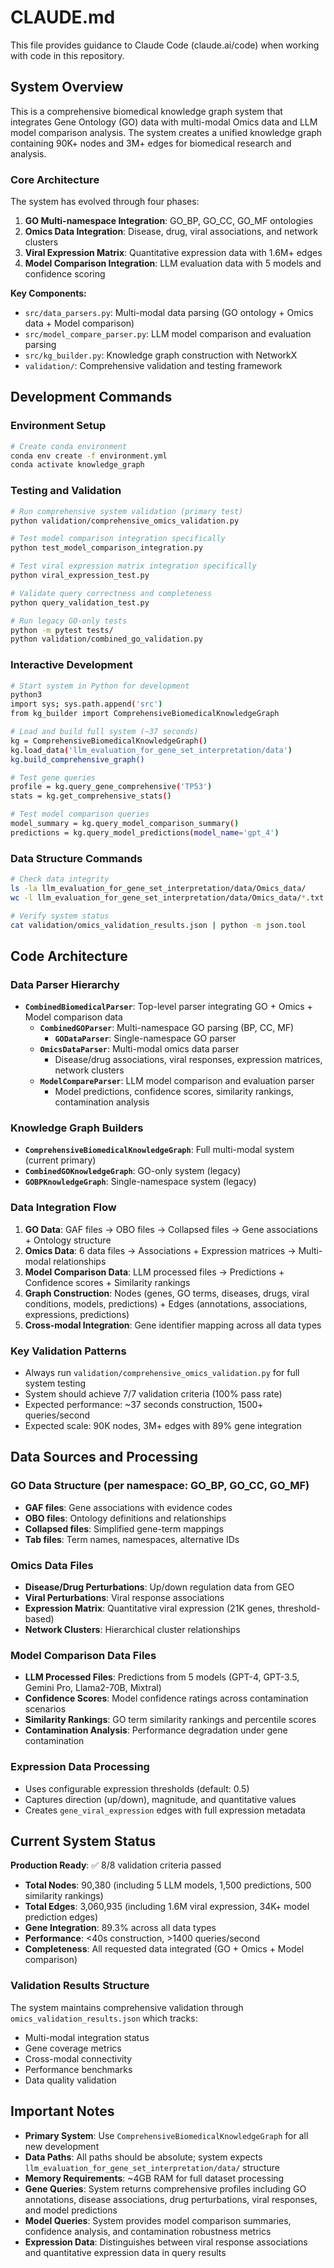 # CLAUDE.md

This file provides guidance to Claude Code (claude.ai/code) when working with code in this repository.

## System Overview

This is a comprehensive biomedical knowledge graph system that integrates Gene Ontology (GO) data with multi-modal Omics data and LLM model comparison analysis. The system creates a unified knowledge graph containing 90K+ nodes and 3M+ edges for biomedical research and analysis.

### Core Architecture

The system has evolved through four phases:
1. **GO Multi-namespace Integration**: GO_BP, GO_CC, GO_MF ontologies
2. **Omics Data Integration**: Disease, drug, viral associations, and network clusters  
3. **Viral Expression Matrix**: Quantitative expression data with 1.6M+ edges
4. **Model Comparison Integration**: LLM evaluation data with 5 models and confidence scoring

**Key Components:**
- `src/data_parsers.py`: Multi-modal data parsing (GO ontology + Omics data + Model comparison)
- `src/model_compare_parser.py`: LLM model comparison and evaluation parsing
- `src/kg_builder.py`: Knowledge graph construction with NetworkX
- `validation/`: Comprehensive validation and testing framework

## Development Commands

### Environment Setup
```bash
# Create conda environment
conda env create -f environment.yml
conda activate knowledge_graph
```

### Testing and Validation
```bash
# Run comprehensive system validation (primary test)
python validation/comprehensive_omics_validation.py

# Test model comparison integration specifically
python test_model_comparison_integration.py

# Test viral expression matrix integration specifically
python viral_expression_test.py

# Validate query correctness and completeness
python query_validation_test.py

# Run legacy GO-only tests
python -m pytest tests/
python validation/combined_go_validation.py
```

### Interactive Development
```bash
# Start system in Python for development
python3
import sys; sys.path.append('src')
from kg_builder import ComprehensiveBiomedicalKnowledgeGraph

# Load and build full system (~37 seconds)
kg = ComprehensiveBiomedicalKnowledgeGraph()
kg.load_data('llm_evaluation_for_gene_set_interpretation/data')
kg.build_comprehensive_graph()

# Test gene queries
profile = kg.query_gene_comprehensive('TP53')
stats = kg.get_comprehensive_stats()

# Test model comparison queries
model_summary = kg.query_model_comparison_summary()
predictions = kg.query_model_predictions(model_name='gpt_4')
```

### Data Structure Commands
```bash
# Check data integrity
ls -la llm_evaluation_for_gene_set_interpretation/data/Omics_data/
wc -l llm_evaluation_for_gene_set_interpretation/data/Omics_data/*.txt

# Verify system status
cat validation/omics_validation_results.json | python -m json.tool
```

## Code Architecture

### Data Parser Hierarchy
- **`CombinedBiomedicalParser`**: Top-level parser integrating GO + Omics + Model comparison data
  - **`CombinedGOParser`**: Multi-namespace GO parsing (BP, CC, MF)
    - **`GODataParser`**: Single-namespace GO parser  
  - **`OmicsDataParser`**: Multi-modal omics data parser
    - Disease/drug associations, viral responses, expression matrices, network clusters
  - **`ModelCompareParser`**: LLM model comparison and evaluation parser
    - Model predictions, confidence scores, similarity rankings, contamination analysis

### Knowledge Graph Builders
- **`ComprehensiveBiomedicalKnowledgeGraph`**: Full multi-modal system (current primary)
- **`CombinedGOKnowledgeGraph`**: GO-only system (legacy)
- **`GOBPKnowledgeGraph`**: Single-namespace system (legacy)

### Data Integration Flow
1. **GO Data**: GAF files → OBO files → Collapsed files → Gene associations + Ontology structure
2. **Omics Data**: 6 data files → Associations + Expression matrices → Multi-modal relationships
3. **Model Comparison Data**: LLM processed files → Predictions + Confidence scores + Similarity rankings
4. **Graph Construction**: Nodes (genes, GO terms, diseases, drugs, viral conditions, models, predictions) + Edges (annotations, associations, expressions, predictions)
5. **Cross-modal Integration**: Gene identifier mapping across all data types

### Key Validation Patterns
- Always run `validation/comprehensive_omics_validation.py` for full system testing
- System should achieve 7/7 validation criteria (100% pass rate)
- Expected performance: ~37 seconds construction, 1500+ queries/second
- Expected scale: 90K nodes, 3M+ edges with 89% gene integration

## Data Sources and Processing

### GO Data Structure (per namespace: GO_BP, GO_CC, GO_MF)
- **GAF files**: Gene associations with evidence codes
- **OBO files**: Ontology definitions and relationships  
- **Collapsed files**: Simplified gene-term mappings
- **Tab files**: Term names, namespaces, alternative IDs

### Omics Data Files
- **Disease/Drug Perturbations**: Up/down regulation data from GEO
- **Viral Perturbations**: Viral response associations
- **Expression Matrix**: Quantitative viral expression (21K genes, threshold-based)
- **Network Clusters**: Hierarchical cluster relationships

### Model Comparison Data Files  
- **LLM Processed Files**: Predictions from 5 models (GPT-4, GPT-3.5, Gemini Pro, Llama2-70B, Mixtral)
- **Confidence Scores**: Model confidence ratings across contamination scenarios
- **Similarity Rankings**: GO term similarity rankings and percentile scores
- **Contamination Analysis**: Performance degradation under gene contamination

### Expression Data Processing
- Uses configurable expression thresholds (default: 0.5)
- Captures direction (up/down), magnitude, and quantitative values
- Creates `gene_viral_expression` edges with full expression metadata

## Current System Status

**Production Ready**: ✅ 8/8 validation criteria passed
- **Total Nodes**: 90,380 (including 5 LLM models, 1,500 predictions, 500 similarity rankings)
- **Total Edges**: 3,060,935 (including 1.6M viral expression, 34K+ model prediction edges)
- **Gene Integration**: 89.3% across all data types
- **Performance**: <40s construction, >1400 queries/second
- **Completeness**: All requested data integrated (GO + Omics + Model comparison)

### Validation Results Structure
The system maintains comprehensive validation through `omics_validation_results.json` which tracks:
- Multi-modal integration status
- Gene coverage metrics
- Cross-modal connectivity
- Performance benchmarks
- Data quality validation

## Important Notes

- **Primary System**: Use `ComprehensiveBiomedicalKnowledgeGraph` for all new development
- **Data Paths**: All paths should be absolute; system expects `llm_evaluation_for_gene_set_interpretation/data/` structure
- **Memory Requirements**: ~4GB RAM for full dataset processing
- **Gene Queries**: System returns comprehensive profiles including GO annotations, disease associations, drug perturbations, viral responses, and model predictions
- **Model Queries**: System provides model comparison summaries, confidence analysis, and contamination robustness metrics
- **Expression Data**: Distinguishes between viral response associations and quantitative expression data in query results